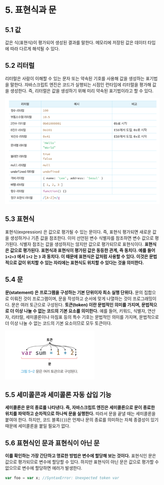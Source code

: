 # 5. 표현식과 문

## 5.1 값

값은 식(표현식)이 평가되어 생성된 결과를 말한다.
메모리에 저장된 값은 데이터 타입에 따라 다르게 해석될 수 있다.

## 5.2 리터럴

리터럴은 사람이 이해할 수 있는 문자 또는 약속된 기호를 사용해 값을 생성하는 표기법을 말한다.
자바스크립트 엔진은 코드가 실행되는 시점인 런타임에 리터럴을 평가해 값을 생성한다. 즉, 리터럴은 값을 생성하기 위해 미리 약속된 표기법이라고 할 수 있다.

<img src='./image/1.png'>

## 5.3 표현식

표현식(expression) 은 값으로 평가될 수 있는 문이다. 즉, 표현식 평가되면 새로운 값을 생성하거나 기존 값을 참조한다.
이미 선언된 변수 식별자를 참조하면 변수 값으로 평가된다. 식별자 참조는 값을 생성하지는 않지만 값으로 평가되므로 표현식이다.
<strong>표현식은 값으로 평가된다. 표현식과 표현식이 평가된 값은 동등한 관계, 즉 동치다.
예를 들어 `1+2=3` 에서 `1+2` 는 `3` 과 동치다. 이 때문에 표현식은 값처럼 사용할 수 있다. 이것은 문법적으로 값이 위치할 수 있는 자리에는 표현식도 위치할 수 있다는 것을 의미한다.</strong>

## 5.4 문

<strong>문(statement) 은 프로그램을 구성하는 기본 단위이자 최소 실행 단위다.</strong> 문의 집합으로 이뤄진 것이 프로그램이며, 문을 작성하고 순서에 맞게 나열하는 것이 프로그래밍이다.
문은 여러 토근으로 구성된다. <strong>토큰(token) 이란 문법적인 의미를 가지며, 문법적으로 더 이상 나눌 수 없는 코드의 기본 요소를 의미한다.</strong> 예를 들어, 키워드, 식별자, 연산자, 리터럴, 세미콜론이나 마침표 등의 특수 기호는 문법적인 의미를 가지며, 문법적으로 더 이상 나눌 수 없는 코드의 기본 요소이므로 모두 토큰이다.

<img src='./image/2.png'>

## 5.5 세미콜콘과 세미콜론 자동 삽입 기능

<strong>세미콜론은 문의 종료를 나타낸다. 즉, 자바스크립트 엔진은 세미콜론으로 문이 종료한 위치를 파악하고 순차적으로 하나씩 문을 실행한다.</strong> 따라서 문을 끝낼 때는 세미콜론을 붙여야 한다. 하지만, 코드 블록(`{}`)은 언제나 문의 종료를 의미하는 자체 종결성이 있기 때문에 세미콜론을 붙일 필요가 없다.

## 5.6 표현식인 문과 표현식이 아닌 문

<strong>이를 확인하는 가장 간단하고 명료한 방법은 변수에 할당해 보는 것이다.</strong> 표현식인 문은 값으로 평가되므로 변수에 할당할 수 있다. 하지만 표현식이 아닌 문은 값으로 평가할 수 없으므로 변수에 할당하면 에러가 발생한다.

```js
var foo = var x; //SyntaxError: Unexpected token var
```
